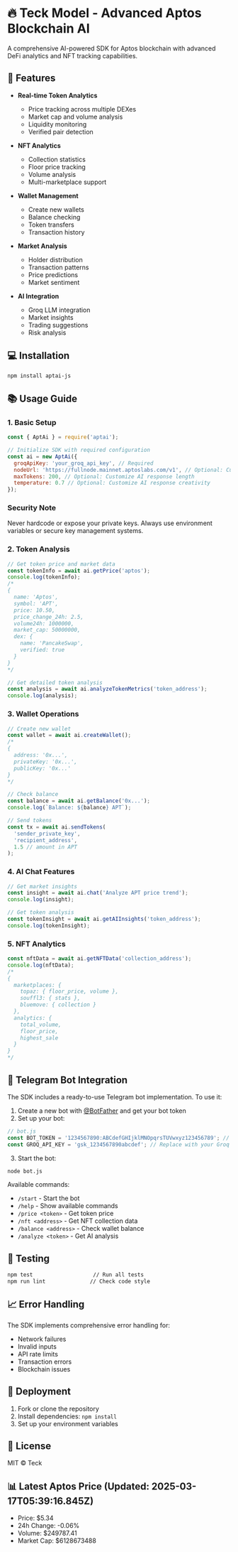 
# 🔥 Teck Model - Advanced Aptos Blockchain AI

A comprehensive AI-powered SDK for Aptos blockchain with advanced DeFi analytics and NFT tracking capabilities.

## 🚀 Features

- **Real-time Token Analytics**
  - Price tracking across multiple DEXes
  - Market cap and volume analysis
  - Liquidity monitoring
  - Verified pair detection

- **NFT Analytics**
  - Collection statistics
  - Floor price tracking
  - Volume analysis
  - Multi-marketplace support

- **Wallet Management**
  - Create new wallets
  - Balance checking
  - Token transfers
  - Transaction history

- **Market Analysis**
  - Holder distribution
  - Transaction patterns
  - Price predictions
  - Market sentiment

- **AI Integration**
  - Groq LLM integration
  - Market insights
  - Trading suggestions
  - Risk analysis

## 💻 Installation

```bash
npm install aptai-js
```

## 📚 Usage Guide

### 1. Basic Setup

```javascript
const { AptAi } = require('aptai');

// Initialize SDK with required configuration
const ai = new AptAi({
  groqApiKey: 'your_groq_api_key', // Required
  nodeUrl: 'https://fullnode.mainnet.aptoslabs.com/v1', // Optional: Custom node URL
  maxTokens: 200, // Optional: Customize AI response length
  temperature: 0.7 // Optional: Customize AI response creativity
});
```

### Security Note
Never hardcode or expose your private keys. Always use environment variables or secure key management systems.

### 2. Token Analysis

```javascript
// Get token price and market data
const tokenInfo = await ai.getPrice('aptos');
console.log(tokenInfo);
/*
{
  name: 'Aptos',
  symbol: 'APT',
  price: 10.50,
  price_change_24h: 2.5,
  volume24h: 1000000,
  market_cap: 50000000,
  dex: {
    name: 'PancakeSwap',
    verified: true
  }
}
*/

// Get detailed token analysis
const analysis = await ai.analyzeTokenMetrics('token_address');
console.log(analysis);
```

### 3. Wallet Operations

```javascript
// Create new wallet
const wallet = await ai.createWallet();
/*
{
  address: '0x...',
  privateKey: '0x...',
  publicKey: '0x...'
}
*/

// Check balance
const balance = await ai.getBalance('0x...');
console.log(`Balance: ${balance} APT`);

// Send tokens
const tx = await ai.sendTokens(
  'sender_private_key',
  'recipient_address',
  1.5 // amount in APT
);
```

### 4. AI Chat Features

```javascript
// Get market insights
const insight = await ai.chat('Analyze APT price trend');
console.log(insight);

// Get token analysis
const tokenInsight = await ai.getAIInsights('token_address');
console.log(tokenInsight);
```

### 5. NFT Analytics

```javascript
const nftData = await ai.getNFTData('collection_address');
console.log(nftData);
/*
{
  marketplaces: {
    topaz: { floor_price, volume },
    souffl3: { stats },
    bluemove: { collection }
  },
  analytics: {
    total_volume,
    floor_price,
    highest_sale
  }
}
*/
```

## 🤖 Telegram Bot Integration

The SDK includes a ready-to-use Telegram bot implementation. To use it:

1. Create a new bot with [@BotFather](https://t.me/BotFather) and get your bot token
2. Set up your bot:

```javascript
// bot.js
const BOT_TOKEN = '1234567890:ABCdefGHIjklMNOpqrsTUVwxyz123456789'; // Replace with your bot token
const GROQ_API_KEY = 'gsk_1234567890abcdef'; // Replace with your Groq API key
```

3. Start the bot:
```bash
node bot.js
```

Available commands:
- `/start` - Start the bot
- `/help` - Show available commands
- `/price <token>` - Get token price
- `/nft <address>` - Get NFT collection data
- `/balance <address>` - Check wallet balance
- `/analyze <token>` - Get AI analysis

## 🧪 Testing

```bash
npm test                   // Run all tests
npm run lint              // Check code style
```

## 📈 Error Handling

The SDK implements comprehensive error handling for:
- Network failures
- Invalid inputs
- API rate limits
- Transaction errors
- Blockchain issues

## 🔧 Deployment

1. Fork or clone the repository
2. Install dependencies: `npm install`
3. Set up your environment variables

## 📄 License

MIT © Teck

## 📊 Latest Aptos Price (Updated: 2025-03-17T05:39:16.845Z)
- Price: $5.34
- 24h Change: -0.06%
- Volume: $249787.41
- Market Cap: $6128673488
